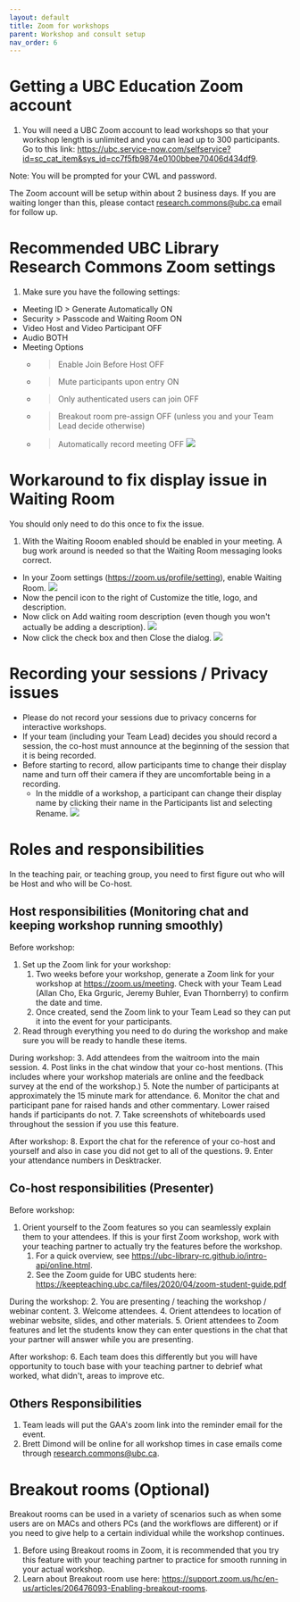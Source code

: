 ```yaml
---
layout: default
title: Zoom for workshops
parent: Workshop and consult setup
nav_order: 6
---
```

# Getting a UBC Education Zoom account
1. You will need a UBC Zoom account to lead workshops so that your workshop length is unlimited and you can lead up to 300 participants. Go to this link:
<a href="https://ubc.service-now.com/selfservice?id=sc_cat_item&sys_id=cc7f5fb9874e0100bbee70406d434df9" target="_blank">https://ubc.service-now.com/selfservice?id=sc_cat_item&sys_id=cc7f5fb9874e0100bbee70406d434df9</a>.     

Note: You will be prompted for your CWL and password.    

The Zoom account will be setup within about 2 business days. If you are waiting longer than this, please contact [research.commons@ubc.ca](mailto:research.commons@ubc.ca) email for follow up.    

# Recommended UBC Library Research Commons Zoom settings
1. Make sure you have the following settings:
  * Meeting ID > Generate Automatically ON
  * Security > Passcode and Waiting Room ON 
  * Video Host and Video Participant OFF
  * Audio BOTH
  * Meeting Options 
    * > Enable Join Before Host OFF
    * > Mute participants upon entry ON
    * > Only authenticated users can join OFF
    * > Breakout room pre-assign OFF (unless you and your Team Lead decide otherwise)
    * > Automatically record meeting OFF
![](../../assets/images/recommendedsettings.jpg)   

# Workaround to fix display issue in Waiting Room
You should only need to do this once to fix the issue. 
1. With the Waiting Rooom enabled should be enabled in your meeting. A bug work around is needed so that the Waiting Room messaging looks correct.
  * In your Zoom settings (<a href="https://zoom.us/profile/setting" target="_blank">https://zoom.us/profile/setting</a>), enable Waiting Room. 
![](../../assets/images/waitingroomenabled.png)
  * Now the pencil icon to the right of Customize the title, logo, and description.
  * Now click on Add waiting room description (even though you won't actually be adding a description).
![](../../assets/images/Addingwaitingroomdescription3.png)
  * Now click the check box and then Close the dialog.
![](../../assets/images/checkmark4donothing.png)  

# Recording your sessions / Privacy issues
  * Please do not record your sessions due to privacy concerns for interactive workshops. 
  * If your team (including your Team Lead) decides you should record a session, the co-host must announce at the beginning of the session that it is being recorded. 
  * Before starting to record, allow participants time to change their display name and turn off their camera if they are uncomfortable being in a recording. 
    * In the middle of a workshop, a participant can change their display name by clicking their name in the Participants list and selecting Rename.
    ![](../../assets/images/rightclickparticipantname.png)
  

# Roles and responsibilities
In the teaching pair, or teaching group, you need to first figure out who will be Host and who will be Co-host. 

## Host responsibilities (Monitoring chat and keeping workshop running smoothly)
Before workshop:
1. Set up the Zoom link for your workshop:
   1. Two weeks before your workshop, generate a Zoom link for your workshop at <a href="https://zoom.us/meeting" target="_blank">https://zoom.us/meeting</a>. Check with your Team Lead (Allan Cho, Eka Grguric, Jeremy Buhler, Evan Thornberry) to confirm the date and time.<br/>
   2. Once created, send the Zoom link to your Team Lead so they can put it into the event for your participants.
2. Read through everything you need to do during the workshop and make sure you will be ready to handle these items.

During workshop:
3. Add attendees from the waitroom into the main session.
4. Post links in the chat window that your co-host mentions. (This includes where your workshop materials are online and the feedback survey at the end of the workshop.)
5. Note the number of participants at approximately the 15 minute mark for attendance.
6. Monitor the chat and participant pane for raised hands and other commentary. Lower raised hands if participants do not.
7. Take screenshots of whiteboards used throughout the session if you use this feature.

After workshop:
8. Export the chat for the reference of your co-host and yourself and also in case you did not get to all of the questions.
9. Enter your attendance numbers in Desktracker.


## Co-host responsibilities (Presenter)
Before workshop:
1. Orient yourself to the Zoom features so you can seamlessly explain them to your attendees. If this is your first Zoom workshop, work with your teaching partner to actually try the features before the workshop.  
   1. For a quick overview, see <a href="https://ubc-library-rc.github.io/intro-api/online.html" target="_blank">https://ubc-library-rc.github.io/intro-api/online.html</a>. 
   2. See the Zoom guide for UBC students here:  <a href="https://keepteaching.ubc.ca/files/2020/04/zoom-student-guide.pdf" target="_blank">https://keepteaching.ubc.ca/files/2020/04/zoom-student-guide.pdf</a>    
   
During the workshop:
2. You are presenting / teaching the workshop / webinar content. 
3. Welcome attendees.
4. Orient attendees to location of webinar website, slides, and other materials.
5. Orient attendees to Zoom features and let the students know they can enter questions in the chat that your partner will answer while you are presenting.    

After workshop:
6. Each team does this differently but you will have opportunity to touch base with your teaching partner to debrief what worked, what didn't, areas to improve etc.



## Others Responsibilities
1. Team leads will put the GAA's zoom link into the reminder email for the event.
2. Brett Dimond will be online for all workshop times in case emails come through [research.commons@ubc.ca](mailto:research.commons@ubc.ca).

# Breakout rooms (Optional)
Breakout rooms can be used in a variety of scenarios such as when some users are on MACs and others PCs (and the workflows are different) or if you need to give help to a certain individual while the workshop continues.
1. Before using Breakout rooms in Zoom, it is recommended that you try this feature with your teaching partner to practice for smooth running in your actual workshop.
2. Learn about Breakout room use here: <a href="https://support.zoom.us/hc/en-us/articles/206476093-Enabling-breakout-rooms" target="_blank">https://support.zoom.us/hc/en-us/articles/206476093-Enabling-breakout-rooms</a>.

